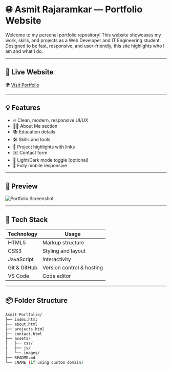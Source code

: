 # 🌐 Asmit Rajaramkar — Portfolio Website

Welcome to my personal portfolio repository! This website showcases my work, skills, and projects as a Web Developer and IT Engineering student. Designed to be fast, responsive, and user-friendly, this site highlights who I am and what I do.

---

## 📁 Live Website

🌍 [Visit Portfolio](https://asmit-portfolio.netlify.app/)

---

## 💡 Features

- 🔥 Clean, modern, responsive UI/UX
- 🧑‍💻 About Me section
- 📚 Education details
- 🛠️ Skills and tools
- 📂 Project highlights with links
- ✉️ Contact form
- 🌙 Light/Dark mode toggle (optional)
- 📱 Fully mobile responsive

---

## 📸 Preview

![Portfolio Screenshot](./screenshot.png)

---

## 🧰 Tech Stack

| Technology | Usage |
|------------|--------|
| HTML5 | Markup structure |
| CSS3 | Styling and layout |
| JavaScript | Interactivity |
| Git & GitHub | Version control & hosting |
| VS Code | Code editor |

---

## 📦 Folder Structure

```bash
Asmit-Portfolio/
├── index.html
├── about.html
├── projects.html
├── contact.html
├── assets/
│   ├── css/
│   ├── js/
│   └── images/
├── README.md
└── CNAME (if using custom domain)
